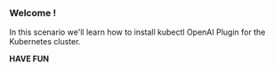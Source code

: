 <br>

### Welcome !

In this scenario we'll learn how to install kubectl OpenAI Plugin for the Kubernetes cluster.

**HAVE FUN**
